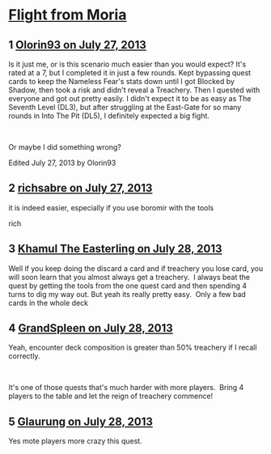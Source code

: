 # [Flight from Moria](https://community.fantasyflightgames.com/topic/87271-flight-from-moria/)

## 1 [Olorin93 on July 27, 2013](https://community.fantasyflightgames.com/topic/87271-flight-from-moria/?do=findComment&comment=824186)

Is it just me, or is this scenario much easier than you would expect? It's rated at a 7, but I completed it in just a few rounds. Kept bypassing quest cards to keep the Nameless Fear's stats down until I got Blocked by Shadow, then took a risk and didn't reveal a Treachery. Then I quested with everyone and got out pretty easily. I didn't expect it to be as easy as The Seventh Level (DL3), but after struggling at the East-Gate for so many rounds in Into The Pit (DL5), I definitely expected a big fight.

 

Or maybe I did something wrong?

Edited July 27, 2013 by Olorin93

## 2 [richsabre on July 27, 2013](https://community.fantasyflightgames.com/topic/87271-flight-from-moria/?do=findComment&comment=824275)

it is indeed easier, especially if you use boromir with the tools

rich

## 3 [Khamul The Easterling on July 28, 2013](https://community.fantasyflightgames.com/topic/87271-flight-from-moria/?do=findComment&comment=824361)

Well if you keep doing the discard a card and if treachery you lose card, you will soon learn that you almost always get a treachery.  I always beat the quest by getting the tools from the one quest card and then spending 4 turns to dig my way out. But yeah its really pretty easy.  Only a few bad cards in the whole deck 

## 4 [GrandSpleen on July 28, 2013](https://community.fantasyflightgames.com/topic/87271-flight-from-moria/?do=findComment&comment=824370)

Yeah, encounter deck composition is greater than 50% treachery if I recall correctly.

 

It's one of those quests that's much harder with more players.  Bring 4 players to the table and let the reign of treachery commence!

## 5 [Glaurung on July 28, 2013](https://community.fantasyflightgames.com/topic/87271-flight-from-moria/?do=findComment&comment=824614)

Yes mote players more crazy this quest.

